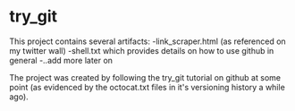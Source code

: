 try_git
=======
This project contains several artifacts:
-link_scraper.html (as referenced on my twitter wall)
-shell.txt which provides details on how to use github in general
-..add more later on

The project was created by following the try_git tutorial on github at some point (as evidenced by the octocat.txt files in it's versioning history a while ago).
